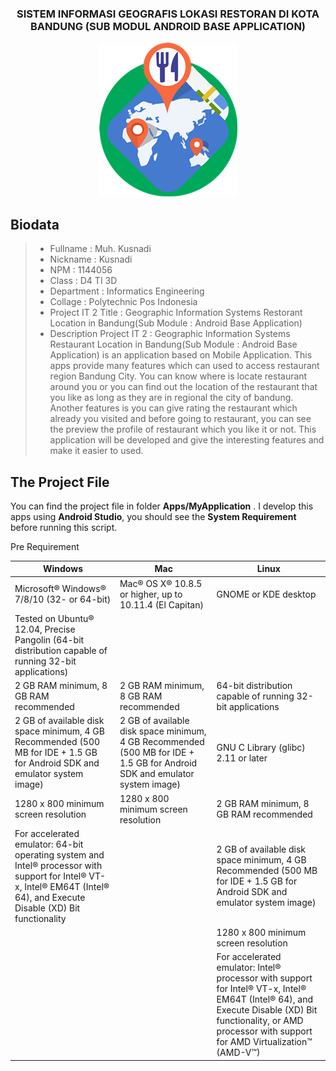 <h3 align="center">
SISTEM INFORMASI GEOGRAFIS LOKASI RESTORAN DI KOTA BANDUNG (SUB MODUL ANDROID BASE APPLICATION)
</h3>

<p align="center">
  <img src="https://github.com/ProposalProyekIT2/SISTEM-INFORMASI-GEOGRAFIS-LOKASI-RESTORAN-DI-KOTA-BANDUNG-SUB-MODUL-ANDROID-BASE-APPLICATION-/blob/master/img/IconApps2.png">
</p>

Biodata
-------

> - Fullname 				 : Muh. Kusnadi
> - Nickname 				 : Kusnadi
> - NPM		 				 : 1144056
> - Class	 				 : D4 TI 3D
> - Department  			 : Informatics Engineering
> - Collage					 : Polytechnic Pos Indonesia
> - Project IT 2 Title  	 : Geographic Information Systems Restorant Location in Bandung(Sub Module : Android Base Application)
> - Description Project IT 2 : Geographic Information Systems Restaurant Location in Bandung(Sub Module : Android Base Application) is an application based on Mobile Application. This apps provide many features which can used to access restaurant region Bandung City. You can know where is locate restaurant around you or you can find out the location of the restaurant that you like as long as they are in regional the city of bandung. Another features is you can give rating the restaurant which already you visited and before going to restaurant, you can see the preview the profile of restaurant which you like it or not. This application will be developed and give the interesting features and make it easier to used.

The Project File
----------------

You can find the project file in folder **Apps/MyApplication** . I develop this apps using **Android Studio**, you should see the **System Requirement** before running this script.

Pre Requirement

| Windows  | Mac  | Linux |
|----------|------|-------|
|  Microsoft® Windows® 7/8/10 (32- or 64-bit) |  Mac® OS X® 10.8.5 or higher, up to 10.11.4 (El Capitan) | GNOME or KDE desktop
Tested on Ubuntu® 12.04, Precise Pangolin (64-bit distribution capable of running 32-bit applications)  |
|  2 GB RAM minimum, 8 GB RAM recommended | 2 GB RAM minimum, 8 GB RAM recommended  | 64-bit distribution capable of running 32-bit applications  |
|  2 GB of available disk space minimum, 4 GB Recommended (500 MB for IDE + 1.5 GB for Android SDK and emulator system image) | 2 GB of available disk space minimum, 4 GB Recommended (500 MB for IDE + 1.5 GB for Android SDK and emulator system image)  | GNU C Library (glibc) 2.11 or later  |
| 1280 x 800 minimum screen resolution  |  1280 x 800 minimum screen resolution | 2 GB RAM minimum, 8 GB RAM recommended  |
|  For accelerated emulator: 64-bit operating system and Intel® processor with support for Intel® VT-x, Intel® EM64T (Intel® 64), and Execute Disable (XD) Bit functionality |   | 2 GB of available disk space minimum, 4 GB Recommended (500 MB for IDE + 1.5 GB for Android SDK and emulator system image)  |
|   |   | 1280 x 800 minimum screen resolution  |
|   |   | For accelerated emulator: Intel® processor with support for Intel® VT-x, Intel® EM64T (Intel® 64), and Execute Disable (XD) Bit functionality, or AMD processor with support for AMD Virtualization™ (AMD-V™)  |